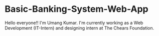 # Basic-Banking-System-Web-App
Hello everyone!! I'm Umang Kumar. I'm currently working as a Web Development (IT-Intern) and designing intern at The Chears Foundation.
